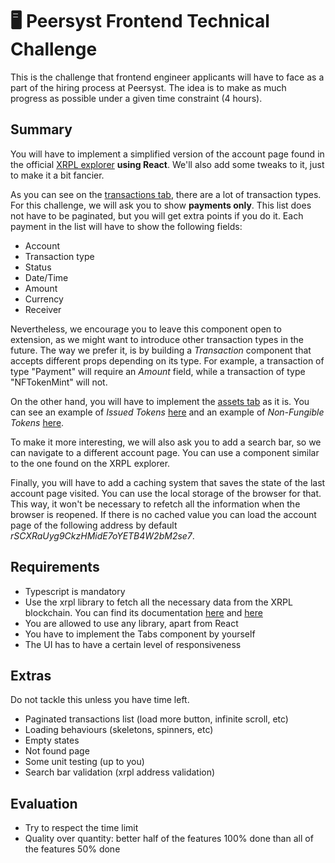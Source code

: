 # 🖥 Peersyst Frontend Technical Challenge

This is the challenge that frontend engineer applicants will have to face as a part of the hiring process at Peersyst. The idea is to make as much progress as possible under a given time constraint (4 hours).

## Summary

You will have to implement a simplified version of the account page found in the official [XRPL explorer](https://livenet.xrpl.org/accounts/rSCXRaUyg9CkzHMidE7oYETB4W2bM2se7) **using React**.
We'll also add some tweaks to it, just to make it a bit fancier.

As you can see on the [transactions tab](https://livenet.xrpl.org/accounts/rSCXRaUyg9CkzHMidE7oYETB4W2bM2se7/transactions), there are a lot of transaction types.
For this challenge, we will ask you to show **payments only**.
This list does not have to be paginated, but you will get extra points if you do it.
Each payment in the list will have to show the following fields:
* Account
* Transaction type
* Status
* Date/Time
* Amount
* Currency
* Receiver

Nevertheless, we encourage you to leave this component open to extension, as we might want to introduce other transaction types in the future.
The way we prefer it, is by building a *Transaction* component that accepts different props depending on its type.
For example, a transaction of type "Payment" will require an *Amount* field, while a transaction of type "NFTokenMint" will not.

On the other hand, you will have to implement the [assets tab](https://livenet.xrpl.org/accounts/r3RaNVLvWjqqtFAawC6jbRhgKyFH7HvRS8/assets/issued) as it is.
You can see an example of *Issued Tokens* [here](https://livenet.xrpl.org/accounts/r3RaNVLvWjqqtFAawC6jbRhgKyFH7HvRS8/assets/issued) and an example of *Non-Fungible Tokens* [here](https://livenet.xrpl.org/accounts/rKv6sjM28hjEnvbNpsdVmAVFrM8ZrSMz6S/assets/nft).

To make it more interesting, we will also ask you to add a search bar, so we can navigate to a different account page.
You can use a component similar to the one found on the XRPL explorer.

Finally, you will have to add a caching system that saves the state of the last account page visited.
You can use the local storage of the browser for that.
This way, it won't be necessary to refetch all the information when the browser is reopened.
If there is no cached value you can load the account page of the following address by default *rSCXRaUyg9CkzHMidE7oYETB4W2bM2se7*.

## Requirements

* Typescript is mandatory
* Use the xrpl library to fetch all the necessary data from the XRPL blockchain. You can find its documentation [here](https://js.xrpl.org/index.html) and [here](https://xrpl.org/concepts.html)
* You are allowed to use any library, apart from React
* You have to implement the Tabs component by yourself
* The UI has to have a certain level of responsiveness

## Extras

Do not tackle this unless you have time left.

* Paginated transactions list (load more button, infinite scroll, etc)
* Loading behaviours (skeletons, spinners, etc)
* Empty states
* Not found page 
* Some unit testing (up to you)
* Search bar validation (xrpl address validation)

## Evaluation

* Try to respect the time limit
* Quality over quantity: better half of the features 100% done than all of the features 50% done
